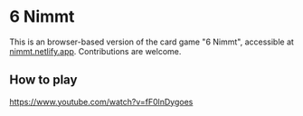 # 6 Nimmt

This is an browser-based version of the card game "6 Nimmt", accessible at [nimmt.netlify.app](https://nimmt.netlify.app/). Contributions are welcome.

## How to play

https://www.youtube.com/watch?v=fF0lnDygoes
